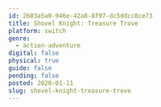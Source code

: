 ```yaml
---
id: 2683a5a0-946e-42a8-8f97-dc5ddcc8ce73
title: Shovel Knight: Treasure Trove
platform: switch
genre:
  - action-adventure
digital: false
physical: true
guide: false
pending: false
posted: 2020-01-11
slug: shovel-knight-treasure-trove
---
```

